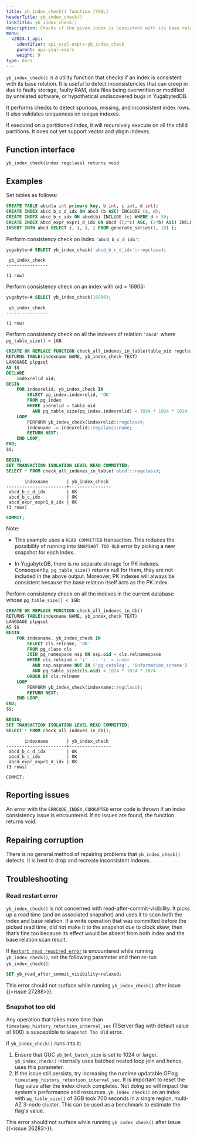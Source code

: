 ```yaml
---
title: yb_index_check() function [YSQL]
headerTitle: yb_index_check()
linkTitle: yb_index_check()
description: Checks if the given index is consistent with its base relation.
menu:
  v2024.1_api:
    identifier: api-ysql-exprs-yb_index_check
    parent: api-ysql-exprs
    weight: 9
type: docs
---
```


`yb_index_check()` is a utility function that checks if an index is consistent with its base relation. It is useful to detect inconsistencies that can creep in due to faulty storage, faulty RAM, data files being overwritten or modified by unrelated software, or hypothetical undiscovered bugs in YugabytedDB.

It performs checks to detect spurious, missing, and inconsistent index rows. It also validates uniqueness on unique indexes.

If executed on a partitioned index, it will recursively execute on all the child partitions. It does not yet support vector and ybgin indexes.

## Function interface

`yb_index_check(index regclass) returns void`

## Examples

Set tables as follows:

```sql
CREATE TABLE abcd(a int primary key, b int, c int, d int);
CREATE INDEX abcd_b_c_d_idx ON abcd (b ASC) INCLUDE (c, d);
CREATE INDEX abcd_b_c_idx ON abcd(b) INCLUDE (c) WHERE d > 50;
CREATE INDEX abcd_expr_expr1_d_idx ON abcd ((2*c) ASC, (2*b) ASC) INCLUDE (d);
INSERT INTO abcd SELECT i, i, i, i FROM generate_series(1, 10) i;
```

Perform consistency check on index `'abcd_b_c_d_idx'`:

```sql
yugabyte=# SELECT yb_index_check('abcd_b_c_d_idx'::regclass);
```

```output
 yb_index_check 
----------------
 
(1 row)
```

Perform consistency check on an index with oid \= 16906:

```sql
yugabyte=# SELECT yb_index_check(16906);
```

```output
 yb_index_check 
----------------
 
(1 row)
```

Perform consistency check on all the indexes of relation `'abcd'` where `pg_table_size() < 1GB`:

```sql
CREATE OR REPLACE FUNCTION check_all_indexes_in_table(table_oid regclass)
RETURNS TABLE(indexname NAME, yb_index_check TEXT)
LANGUAGE plpgsql
AS $$
DECLARE
    indexrelid oid;
BEGIN
    FOR indexrelid, yb_index_check IN
        SELECT pg_index.indexrelid, 'OK'
        FROM pg_index
        WHERE indrelid = table_oid
          AND pg_table_size(pg_index.indexrelid) < 1024 * 1024 * 1024
    LOOP
        PERFORM yb_index_check(indexrelid::regclass);
        indexname := indexrelid::regclass::name;
        RETURN NEXT;
    END LOOP;
END;
$$;

BEGIN;
SET TRANSACTION ISOLATION LEVEL READ COMMITTED;
SELECT * FROM check_all_indexes_in_table('abcd'::regclass);
```

```output
       indexname       | yb_index_check 
-----------------------+----------------
 abcd_b_c_d_idx        | OK
 abcd_b_c_idx          | OK
 abcd_expr_expr1_d_idx | OK
(3 rows)
```

```sql
COMMIT;
```

Note:

- This example uses a `READ COMMITTED` transaction. This reduces the possibility of running into `SNAPSHOT TOO OLD` error by picking a new snapshot for each index.

- In YugabyteDB, there is no separate storage for PK indexes. Consequently, `pg_table_size()` returns null for them, they are not included in the above output. Moreover, PK indexes will always be consistent because the base relation itself acts as the PK index.

Perform consistency check on all the indexes in the current database whose  `pg_table_size() < 1GB`:

```sql
CREATE OR REPLACE FUNCTION check_all_indexes_in_db()
RETURNS TABLE(indexname NAME, yb_index_check TEXT)
LANGUAGE plpgsql
AS $$
BEGIN
    FOR indexname, yb_index_check IN
        SELECT cls.relname, 'OK'
        FROM pg_class cls
        JOIN pg_namespace nsp ON nsp.oid = cls.relnamespace
        WHERE cls.relkind = 'i'  -- 'i' = index
          AND nsp.nspname NOT IN ('pg_catalog', 'information_schema')
          AND pg_table_size(cls.oid) < 1024 * 1024 * 1024
        ORDER BY cls.relname
    LOOP
        PERFORM yb_index_check(indexname::regclass);
        RETURN NEXT;
    END LOOP;
END;
$$;

BEGIN;
SET TRANSACTION ISOLATION LEVEL READ COMMITTED;
SELECT * FROM check_all_indexes_in_db();
```

```output
       indexname       | yb_index_check 
-----------------------+----------------
 abcd_b_c_d_idx        | OK
 abcd_b_c_idx          | OK
 abcd_expr_expr1_d_idx | OK
(3 rows)
```

```output
COMMIT;
```

## Reporting issues

An error with the `ERRCODE_INDEX_CORRUPTED` error code is thrown if an index consistency issue is encountered. If no issues are found, the function returns void.

## Repairing corruption

There is no general method of repairing problems that `yb_index_check()` detects. It is best to drop and recreate inconsistent indexes.

## Troubleshooting

### Read restart error

`yb_index_check()` is not concerned with read-after-commit-visibility. It picks up a read time (and an associated snapshot) and uses it to scan both the index and base relation. If a write operation that was committed before the picked read time, did not make it to the snapshot due to clock skew, then that’s fine too because its effect would be absent from both index and the base relation scan result.

If [`Restart read required error`](https://docs.yugabyte.com/preview/architecture/transactions/read-restart-error/) is encountered while running `yb_index_check()`, set the following parameter and then re-run `yb_index_check()`:

```sql
SET yb_read_after_commit_visibility=relaxed;
```

This error should not surface while running `yb_index_check()` after issue {{<issue 27288>}}.

### Snapshot too old

Any operation that takes more time than `timestamp_history_retention_interval_sec` (TServer flag with default value of 900) is susceptible to `Snapshot Too Old` error.

If `yb_index_check()` runs into it:

1. Ensure that GUC `yb_bnl_batch_size` is set to 1024 or larger. `yb_index_check()` internally uses batched nested loop join and hence, uses this parameter.
2. If the issue still persists, try increasing the runtime updatable GFlag `timestamp_history_retention_interval_sec`. It is important to reset the flag value after the index check completes. Not doing so will impact the system's performance and resources. `yb_index_check()` on an index with `pg_table_size()` of 3GB took 700 seconds in a single region, multi-AZ 3-node cluster. This can be used as a benchmark to estimate the flag's value.

This error should not surface while running `yb_index_check()` after issue {{<issue 26283>}}.
